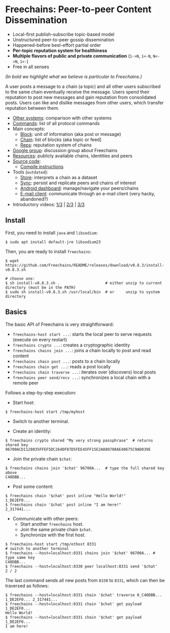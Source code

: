 # Freechains: Peer-to-peer Content Dissemination

- Local-first publish-subscribe topic-based model
- Unstructured peer-to-peer gossip dissemination
- Happened-before best-effort partial order
- **Per-topic reputation system for healthiness**
- **Multiple flavors of public and private communication** (`1->N`, `1<-N`, `N<->N`, `1<-`)
- Free in all senses

*(In bold we highlight what we believe is particular to Freechains.)*

A user posts a message to a chain (a topic) and all other users subscribed to
the same chain eventually receive the message.
Users spend their reputation to post new messages and gain reputation from
consolidated posts.
Users can like and dislike messages from other users, which transfer reputation
between them.

<!---
Freechains is (intended to be) decentralized, fair, free (*as-in-speech*), free
(*as-in-beer*), privacy aware, secure, persistent, SPAM resistant, and
scalable.
-->

- [Other systems](docs/others.md): comparison with other systems
- [Commands](docs/cmds.md): list of all protocol commands
- Main concepts:
    - [Block](docs/blocks.md): unit of information (aka post or message)
    - [Chain](docs/chains.md): list of blocks (aka topic or feed]
    - [Reps](docs/reps.md): reputation system of chains
- [Google group](https://groups.google.com/forum/#!forum/freechains):
    discussion group about Freechains
- [Resources](docs/join.md):
    publicly available chains, identities and peers
- [Source code](https://github.com/Freechains/freechains.kt/):
    - [Compile instructions](docs/compile.md)
- Tools (`outdated`):
    - [Store](https://github.com/Freechains/store):
        interprets a chain as a dataset
    - [Sync](https://github.com/Freechains/sync):
        persist and replicate peers and chains of interest
    - [Android dashboard](https://github.com/Freechains/android-dashboard/):
        manage/navigate your peers/chains
    - [E-mail client](https://github.com/Freechains/mail/):
        communicate through an e-mail client (very hacky, abandoned?)
- Introductory videos:
    [1/3](https://www.youtube.com/watch?v=7_jM0lgWL2c) |
    [2/3](https://www.youtube.com/watch?v=bL0yyeVz_xk) |
    [3/3](https://www.youtube.com/watch?v=APlHK6YmmFw)

## Install

First, you need to install `java` and `libsodium`:

```
$ sudo apt install default-jre libsodium23
```

Then, you are ready to install `freechains`:

```
$ wget https://github.com/Freechains/README/releases/download/v0.8.3/install-v0.8.3.sh

# choose one:
$ sh install-v0.8.3.sh .                    # either unzip to current directory (must be in the PATH)
$ sudo sh install-v0.8.3.sh /usr/local/bin  # or     unzip to system  directory
```

## Basics

The basic API of Freechains is very straightforward:

- `freechains-host start ...`:     starts the local peer to serve requests (execute on every restart)
- `freechains crypto ...`:         creates a cryptographic identity
- `freechains chains join ...`:    joins a chain locally to post and read content
- `freechains chain post ...`:     posts to a chain locally
- `freechains chain get ...`:      reads a post locally
- `freechains chain traverse ...`: iterates over (discovers) local posts
- `freechains peer send/recv ...`: synchronizes a local chain with a remote peer

Follows a step-by-step execution:

- Start host:

```
$ freechains-host start /tmp/myhost
```

- Switch to another terminal.

- Create an identity:

```
$ freechains crypto shared "My very strong passphrase"  # returns shared key
96700ACD1128035FFEF5DC264DF87D5FEE45FF15E2A880708AE40675C9AD039E
```

- Join the private chain `$chat`:

```
$ freechains chains join '$chat' 96700A...  # type the full shared key above
C40DBB...
```

- Post some content:

```
$ freechains chain '$chat' post inline "Hello World!"
1_DE2EF0...
$ freechains chain '$chat' post inline "I am here!"
2_317441...
```

- Communicate with other peers:
   - Start another `freechains` host.
   - Join the same private chain `$chat`.
   - Synchronize with the first host.

```
$ freechains-host start /tmp/othost 8331
# switch to another terminal
$ freechains --host=localhost:8331 chains join '$chat' 96700A... # type same key
C40DBB...
$ freechains --host=localhost:8330 peer localhost:8331 send '$chat'
2 / 2
```

The last command sends all new posts from `8330` to `8331`, which can
then be traversed as follows:

```
$ freechains --host=localhost:8331 chain '$chat' traverse 0_C40DBB...
1_DE2EF0... 2_317441...
$ freechains --host=localhost:8331 chain '$chat' get payload 1_DE2EF0...
Hello World!
$ freechains --host=localhost:8331 chain '$chat' get payload 1_DE2EF0...
I am here!
```

<!--
- Visualize the chain:

```
$ freechains-dot /tmp/othost/chains/chat/ | dot -Tpng -o /tmp/chat.png
$ eog /tmp/chat.png
```
-->
